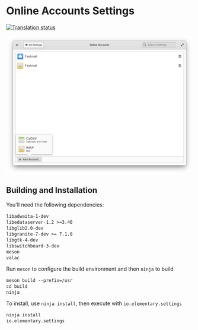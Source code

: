 # Online Accounts Settings
[![Translation status](https://l10n.elementary.io/widgets/switchboard/-/switchboard-plug-onlineaccounts/svg-badge.svg)](https://l10n.elementary.io/engage/switchboard/?utm_source=widget)

![screenshot](data/screenshot.png?raw=true)

## Building and Installation

You'll need the following dependencies:

    libadwaita-1-dev
    libedataserver-1.2 >=3.40
    libglib2.0-dev
    libgranite-7-dev >= 7.1.0
    libgtk-4-dev
    libswitchboard-3-dev
    meson
    valac

Run `meson` to configure the build environment and then `ninja` to build

    meson build --prefix=/usr
    cd build
    ninja

To install, use `ninja install`, then execute with `io.elementary.settings`

    ninja install
    io.elementary.settings
